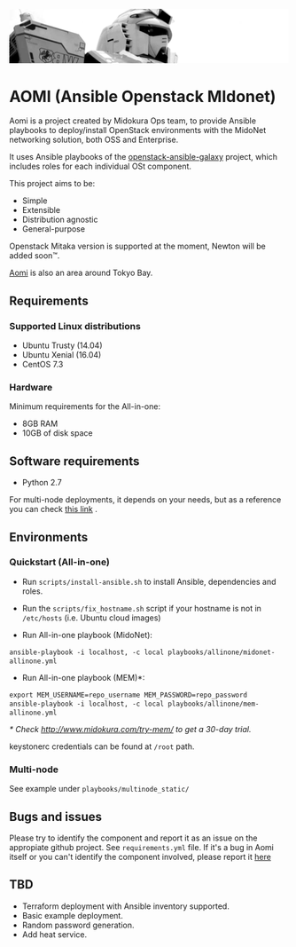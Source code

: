 ![AOMI](./doc/header.png)

# AOMI (Ansible Openstack MIdonet)

Aomi is a project created by Midokura Ops team, to provide Ansible playbooks to deploy/install OpenStack environments with the MidoNet networking solution, both OSS and Enterprise.

It uses Ansible playbooks of the [openstack-ansible-galaxy](https://github.com/openstack-ansible-galaxy) project, which includes roles for each individual OSt component.

This project aims to be:

* Simple
* Extensible
* Distribution agnostic
* General-purpose

Openstack Mitaka version is supported at the moment, Newton will be added soon™.

[Aomi](https://en.wikipedia.org/wiki/Aomi,_Tokyo) is also an area around Tokyo Bay.

## Requirements

### Supported Linux distributions

* Ubuntu Trusty (14.04)
* Ubuntu Xenial (16.04)
* CentOS 7.3

### Hardware

Minimum requirements for the All-in-one:

* 8GB RAM
* 10GB of disk space

## Software requirements

* Python 2.7

For multi-node deployments, it depends on your needs, but as a reference you can check [this link](https://docs.openstack.org/developer/openstack-ansible/mitaka/install-guide/overview-requirements.html) .

## Environments

### Quickstart (All-in-one)

* Run `scripts/install-ansible.sh` to install Ansible, dependencies and roles.

* Run the `scripts/fix_hostname.sh` script if your hostname is not in `/etc/hosts` (i.e. Ubuntu cloud images)

* Run All-in-one playbook (MidoNet):

```
ansible-playbook -i localhost, -c local playbooks/allinone/midonet-allinone.yml
```

* Run All-in-one playbook (MEM)\*:

```
export MEM_USERNAME=repo_username MEM_PASSWORD=repo_password
ansible-playbook -i localhost, -c local playbooks/allinone/mem-allinone.yml
````

*&ast; Check http://www.midokura.com/try-mem/ to get a 30-day trial.*

keystonerc credentials can be found at `/root` path.

### Multi-node

See example under `playbooks/multinode_static/`

## Bugs and issues

Please try to identify the component and report it as an issue on the appropiate github project. See `requirements.yml` file.
If it's a bug in Aomi itself or you can't identify the component involved, please report it [here](https://github.com/midonet/aomi/issues/new)

## TBD

* Terraform deployment with Ansible inventory supported.
* Basic example deployment.
* Random password generation.
* Add heat service.

